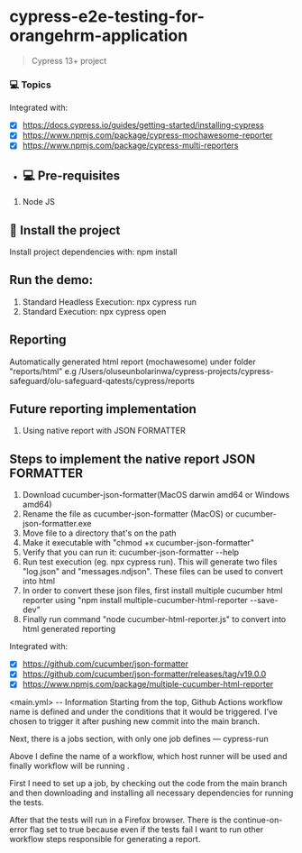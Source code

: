# cypress-e2e-testing-for-orangehrm-application

> Cypress 13+ project

### 💻 Topics

Integrated with:

- [x] https://docs.cypress.io/guides/getting-started/installing-cypress
- [x] https://www.npmjs.com/package/cypress-mochawesome-reporter
- [x] https://www.npmjs.com/package/cypress-multi-reporters

- ## 💻 Pre-requisites

1. Node JS

## 🚀 Install the project

Install project dependencies with: npm install

## Run the demo:

1. Standard Headless Execution: npx cypress run 
2. Standard Execution: npx cypress open

## Reporting

   Automatically generated html report (mochawesome) under folder "reports/html"
   e.g /Users/oluseunbolarinwa/cypress-projects/cypress-safeguard/olu-safeguard-qatests/cypress/reports

## Future reporting implementation
1. Using native report with JSON FORMATTER

## Steps to implement the native report JSON FORMATTER
1. Download cucumber-json-formatter(MacOS darwin amd64 or Windows amd64)
2. Rename the file as cucumber-json-formatter (MacOS) or cucumber-json-formatter.exe
3. Move file to a directory that's on the path
4. Make it executable with "chmod +x cucumber-json-formatter"
5. Verify that you can run it: cucumber-json-formatter --help
6. Run test execution (eg. npx cypress run). This will generate two files "log.json" and "messages.ndjson".
   These files can be used to convert into html
7. In order to convert these json files, first install multiple cucumber html reporter using 
   "npm install multiple-cucumber-html-reporter --save-dev"
8. Finally run command "node cucumber-html-reporter.js" to convert into html generated reporting

Integrated with:

- [x] https://github.com/cucumber/json-formatter
- [x] https://github.com/cucumber/json-formatter/releases/tag/v19.0.0
- [x] https://www.npmjs.com/package/multiple-cucumber-html-reporter

<main.yml> -- Information
Starting from the top, Github Actions workflow name is defined and under the conditions that it would be triggered. 
I’ve chosen to trigger it after pushing new commit into the main branch.

Next, there is a jobs section, with only one job defines — cypress-run

Above I define the name of a workflow, which host runner will be used and finally  workflow will be running .

First I need to set up a job, by checking out the code from the main branch and then downloading and installing all necessary dependencies for running the tests.

After that the tests will run in a Firefox browser. There is the continue-on-error flag set to true because even if the tests fail I want to run other workflow steps responsible for generating a report.
